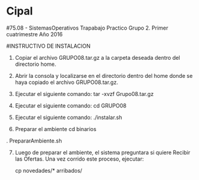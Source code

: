 # Cipal
#75.08 - SistemasOperativos Trapabajo Practico Grupo 2. Primer cuatrimestre Año 2016 

#INSTRUCTIVO DE INSTALACION

1. Copiar el archivo GRUPO08.tar.gz a la carpeta deseada dentro del directorio home. 

2. Abrir la consola y localizarse en el directorio dentro del home donde se haya copiado el archivo GRUPO08.tar.gz.

3. Ejecutar el siguiente comando: 
	tar -xvzf Grupo08.tar.gz

4. Ejecutar el siguiente comando:
	cd GRUPO08

5. Ejecutar el siguiente comando:
	./instalar.sh

6. Preparar el ambiente
	cd binarios

. PrepararAmbiente.sh

7. Luego de preparar el ambiente, el sistema preguntara si quiere Recibir las Ofertas. Una vez corrido este proceso, ejecutar:

	cp novedades/* arribados/
 


